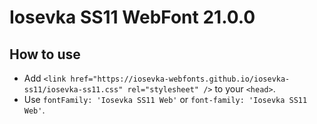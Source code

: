 # Iosevka SS11 WebFont 21.0.0

## How to use

- Add `<link href="https://iosevka-webfonts.github.io/iosevka-ss11/iosevka-ss11.css" rel="stylesheet" />` to your `<head>`.
- Use `fontFamily: 'Iosevka SS11 Web'` or `font-family: 'Iosevka SS11 Web'`.
